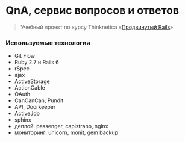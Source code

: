 # QnA, сервис вопросов и ответов
> Учебный проект по курсу Thinknetica «[Продвинутый Rails](https://thinknetica.com/ruby_on_rails)»

### Используемые технологии

- Git Flow
- Ruby 2.7 и Rails 6
- rSpec
- ajax
- ActiveStorage
- ActionCable
- OAuth
- CanCanCan, Pundit
- API, Doorkeeper
- ActiveJob
- sphinx
- деплой: passenger, capistrano, nginx
- мониторинг: unicorn, monit, gem backup
